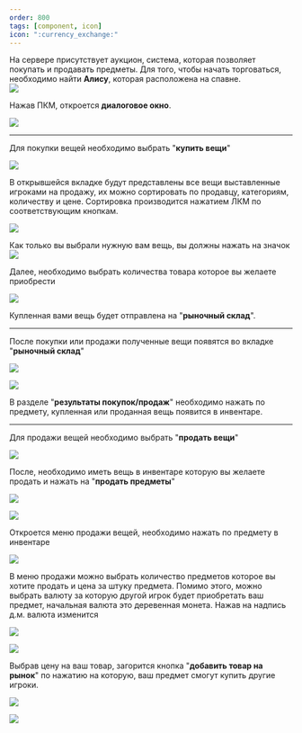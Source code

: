 ```yaml
---   
order: 800
tags: [component, icon]
icon: ":currency_exchange:"
--- 
```

На сервере присутствует аукцион, система, которая позволяет покупать и продавать предметы. Для того, чтобы начать торговаться, необходимо найти **Алису**, которая расположена на спавне. </br>
![](https://i.imgur.com/5ER5FdF.png)

Нажав ПКМ, откроется **диалоговое окно**.

![](https://i.imgur.com/G0EEl8T.png)

------------

Для покупки вещей необходимо выбрать "**купить вещи**"

![](https://i.imgur.com/yHWsFPs.png)

В открывшейся вкладке будут представлены все вещи выставленные игроками на продажу, их можно сортировать по продавцу, категориям, количеству и цене. Сортировка производится нажатием ЛКМ по соответствующим кнопкам.

![](https://i.imgur.com/vggcBNb.png)

Как только вы выбрали нужную вам вещь, вы должны нажать на значок ![](https://i.imgur.com/htzIZ3E.png)

Далее, необходимо выбрать количества товара которое вы желаете приобрести

![](https://i.imgur.com/fiNU0AP.png)

Купленная вами вещь будет отправлена на "**рыночный склад**".

------------

После покупки или продажи полученные вещи появятся во вкладке "**рыночный склад**" 

![](https://i.imgur.com/gCCutaJ.png)

![](https://i.imgur.com/tMrUfFb.png)

В разделе  "**результаты покупок/продаж**" необходимо нажать по предмету, купленная или проданная вещь появится в инвентаре.

------------

Для продажи вещей необходимо выбрать "**продать вещи**" 

![](https://i.imgur.com/oGIYvfX.png)

После, необходимо иметь вещь в инвентаре которую вы желаете продать и нажать на "**продать предметы**"

![](https://i.imgur.com/GbDQ8Z7.png)

![](https://imgur.com/a/SQSPeP3)

Откроется меню продажи вещей, необходимо нажать по предмету в инвентаре

![](https://i.imgur.com/ZkvU0LD.png)

В меню продажи можно выбрать количество предметов которое вы хотите продать и цена за штуку предмета.
Помимо этого, можно выбрать валюту за которую другой игрок будет приобретать ваш предмет, начальная валюта это деревенная монета. Нажав на надпись д.м. валюта изменится

![](https://i.imgur.com/YA3ESpM.png)

![](https://i.imgur.com/JsoYzUq.png)

Выбрав цену на ваш товар, загорится кнопка "**добавить товар на рынок**" по нажатию на которую, ваш предмет смогут купить другие игроки.

![](https://i.imgur.com/LQZuOb1.png)

![](https://i.imgur.com/vggcBNb.png)

